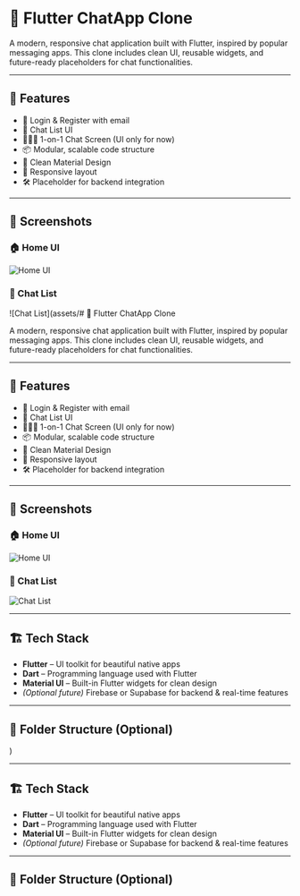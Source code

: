 # 📱 Flutter ChatApp Clone

A modern, responsive chat application built with Flutter, inspired by popular messaging apps. This clone includes clean UI, reusable widgets, and future-ready placeholders for chat functionalities.

---

## 🚀 Features

- 🔐 Login & Register with email
- 💬 Chat List UI
- 🧑‍🤝‍🧑 1-on-1 Chat Screen (UI only for now)
- 📦 Modular, scalable code structure
- 🎨 Clean Material Design
- 📱 Responsive layout
- 🛠️ Placeholder for backend integration

---

## 📸 Screenshots

### 🏠 Home UI

![Home UI](assets/WhatsApp_Image_2025-06-11_at_7.58.34_AM.jpeg)

### 💬 Chat List

![Chat List](assets/# 📱 Flutter ChatApp Clone

A modern, responsive chat application built with Flutter, inspired by popular messaging apps. This clone includes clean UI, reusable widgets, and future-ready placeholders for chat functionalities.

---

## 🚀 Features

- 🔐 Login & Register with email
- 💬 Chat List UI
- 🧑‍🤝‍🧑 1-on-1 Chat Screen (UI only for now)
- 📦 Modular, scalable code structure
- 🎨 Clean Material Design
- 📱 Responsive layout
- 🛠️ Placeholder for backend integration

---

## 📸 Screenshots

### 🏠 Home UI

![Home UI](assets/WhatsApp_Image_2025-06-11_at_7.58.34_AM.jpeg)

### 💬 Chat List

![Chat List](assets/WhatsApp_Image_2025-06-11_at_7.58.34_AM.jpeg)

---

## 🏗️ Tech Stack

- **Flutter** – UI toolkit for beautiful native apps
- **Dart** – Programming language used with Flutter
- **Material UI** – Built-in Flutter widgets for clean design
- *(Optional future)* Firebase or Supabase for backend & real-time features

---

## 📂 Folder Structure (Optional)

)

---

## 🏗️ Tech Stack

- **Flutter** – UI toolkit for beautiful native apps
- **Dart** – Programming language used with Flutter
- **Material UI** – Built-in Flutter widgets for clean design
- *(Optional future)* Firebase or Supabase for backend & real-time features

---

## 📂 Folder Structure (Optional)

